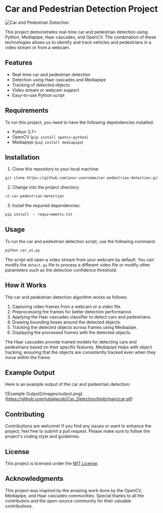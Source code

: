# Car and Pedestrian Detection Project

![Car and Pedestrian Detection](images/demo.gif)

This project demonstrates real-time car and pedestrian detection using Python, Mediapipe, Haar cascades, and OpenCV. The combination of these technologies allows us to identify and track vehicles and pedestrians in a video stream or from a webcam.

## Features

- Real-time car and pedestrian detection
- Detection using Haar cascades and Mediapipe
- Tracking of detected objects
- Video stream or webcam support
- Easy-to-use Python script

## Requirements

To run this project, you need to have the following dependencies installed:

- Python 3.7+
- OpenCV (`pip install opencv-python`)
- Mediapipe (`pip install mediapipe`)

## Installation

1. Clone this repository to your local machine:

```bash
git clone https://github.com/your-username/car-pedestrian-detection.git
```

2. Change into the project directory:

```bash
cd car-pedestrian-detection
```

3. Install the required dependencies:

```bash
pip install -r requirements.txt
```

## Usage

To run the car and pedestrian detection script, use the following command:

```bash
python car_ai.py
```

The script will open a video stream from your webcam by default. You can modify the `detect.py` file to process a different video file or modify other parameters such as the detection confidence threshold.

## How it Works

The car and pedestrian detection algorithm works as follows:

1. Capturing video frames from a webcam or a video file.
2. Preprocessing the frames for better detection performance.
3. Applying the Haar cascades classifier to detect cars and pedestrians.
4. Drawing bounding boxes around the detected objects.
5. Tracking the detected objects across frames using Mediapipe.
6. Displaying the processed frames with the detected objects.

The Haar cascades provide trained models for detecting cars and pedestrians based on their specific features. Mediapipe helps with object tracking, ensuring that the objects are consistently tracked even when they move within the frame.

## Example Output

Here is an example output of the car and pedestrian detection:

![Example Output](images/output.png](https://github.com/jubaljacob/Car_Detection/blob/main/car.gif)

## Contributing

Contributions are welcome! If you find any issues or want to enhance the project, feel free to submit a pull request. Please make sure to follow the project's coding style and guidelines.

## License

This project is licensed under the [MIT License](LICENSE).

## Acknowledgments

This project was inspired by the amazing work done by the OpenCV, Mediapipe, and Haar cascades communities. Special thanks to all the contributors and the open-source community for their valuable contributions.

